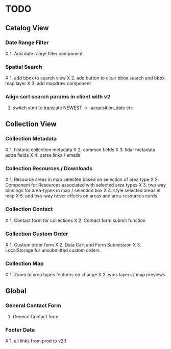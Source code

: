 # TODO

## Catalog View
### Date Range Filter
X 1. Add date range filter component
### Spatial Search
X 1. add bbox to search view
X 2. add button to clear bbox search and bbox map layer
X 3. add mapdraw component
### Align sort search params in client with v2
1. switch stmt to translate NEWEST -> -acquisition_date etc

## Collection View 
### Collection Metadata
X 1. historic collection metadata
X 2. common fields
X 3. lidar metadata extra fields 
X 4. parse links / emails
### Collection Resources / Downloads
X 1. Resource areas in map selected based on selection of area type
X 2. Component for Resources associated with selected area types
X 3. two way bindings for area-types in map / selection box
X 4. style selected areas in map
X 5. add two-way hover effects on areas and area-resources cards
### Collection Contact
X 1. Contact form for collections
X 2. Contact form submit function
### Collection Custom Order
X 1. Custom order form
X 2. Data Cart and Form Submission
X 3. LocalStorage for unsubmitted custom orders
### Collection Map
X 1. Zoom to area types features on change
X 2. wms layers / map previews

## Global
### General Contact Form
1. General Contact form
### Footer Data
X 1. all links from prod to v2.1



